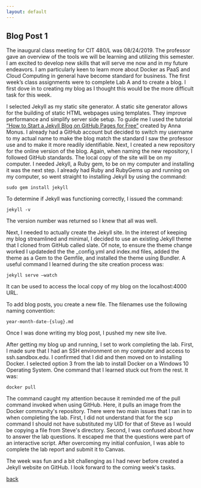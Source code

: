 ```yaml
---
layout: default
---
```


## Blog Post 1



The inaugural class meeting for CIT 480/L was 08/24/2019. The professor gave an overview of the tools we will be learning and utilizing this semester. I am excited to develop new skills that will serve me now and in my future endeavors. I am particularly keen to learn more about Docker as PaaS and Cloud Computing in general have become standard for business. 
The first week’s class assignments were to complete Lab A and to create a blog. I first dove in to creating my blog as I thought this would be the more difficult task for this week. 

I selected Jekyll as my static site generator. A static site generator allows for the building of static HTML webpages using templates. They improve performance and simplify server side setup. To guide me I used the tutorial [“How to Start a Jekyll Blog on GitHub Pages for Free”](https://onextrapixel.com/start-jekyll-blog-github-pages-free/) created by Anna Monus. I already had a GitHub account but decided to switch my username to my actual name to make the blog match the standard I saw the professor use and to make it more readily identifiable. Next, I created a new repository for the online version of the blog. Again, when naming the new repository, I followed GitHub standards. The local copy of the site will be on my computer. I needed Jekyll, a Ruby gem, to be on my computer and installing it was the next step. I already had Ruby and RubyGems up and running on my computer, so went straight to installing Jekyll by using the command:

    sudo gem install jekyll  

To determine if Jekyll was functioning correctly, I issued the command:

    jekyll -v

The version number was returned so I knew that all was well. 

Next, I needed to actually create the Jekyll site. In the interest of keeping my blog streamlined and minimal, I decided to use an existing Jekyll theme that I cloned from GitHub called slate. Of note, to ensure the theme change worked I updateded the the \_config.yml and index.md files, added the theme as a Gem to the Gemfile, and installed the theme using Bundler. A useful command I learned during the site creation process was:

    jekyll serve –watch

It can be used to access the local copy of my blog on the localhost:4000 URL.

To add blog posts, you create a new file. The filenames use the following naming convention:

    year-month-date-{slug}.md

Once I was done writing my blog post, I pushed my new site live.

After getting my blog up and running, I set to work completing the lab. First, I made sure that I had an SSH environment on my computer and access to ssh.sandbox.edu. I confirmed that I did and then moved on to installing Docker. I selected option 3 from the lab to install Docker on a Windows 10 Operating System. One command that I learned stuck out from the rest. It was:

    docker pull

The command caught my attention because it reminded me of the pull command invoked when using GitHub. Here, it pulls an image from the Docker community's repository. There were two main issues that I ran in to when completing the lab. First, I did not understand that for the scp command I should not have substituted my UID for that of Steve as I would be copying a file from Steve's directory. Second, I was confused about how to answer the lab questions. It escaped me that the questions were part of an interactive script. After overcoming my initial confusion, I was able to complete the lab report and submit it to Canvas.

The week was fun and a bit challenging as I had never before created a Jekyll website on GitHub. I look forward to the coming week's tasks. 


[back](../blog.html)
